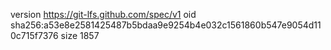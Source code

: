 version https://git-lfs.github.com/spec/v1
oid sha256:a53e8e2581425487b5bdaa9e9254b4e032c1561860b547e9054d110c715f7376
size 1857

